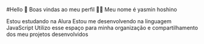 
#Hello 👋
Boas vindas ao meu perfil 💙💙
Meu nome é yasmin hoshino

Estou estudando na Alura
Estou me desenvolvendo na linguagem JavaScript
Utilizo esse espaço para minha organização e compartilhamento dos meu projetos desenvolvidos
